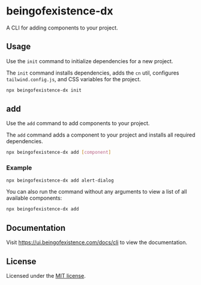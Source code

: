 # beingofexistence-dx

A CLI for adding components to your project.

## Usage

Use the `init` command to initialize dependencies for a new project.

The `init` command installs dependencies, adds the `cn` util, configures `tailwind.config.js`, and CSS variables for the project.

```bash
npx beingofexistence-dx init
```

## add

Use the `add` command to add components to your project.

The `add` command adds a component to your project and installs all required dependencies.

```bash
npx beingofexistence-dx add [component]
```

### Example

```bash
npx beingofexistence-dx add alert-dialog
```

You can also run the command without any arguments to view a list of all available components:

```bash
npx beingofexistence-dx add
```

## Documentation

Visit https://ui.beingofexistence.com/docs/cli to view the documentation.

## License

Licensed under the [MIT license](https://github.com/beingofexistence/dx/blob/main/LICENSE.md).
